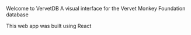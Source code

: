 Welcome to VervetDB
A visual interface for the Vervet Monkey Foundation database

This web app was built using React
